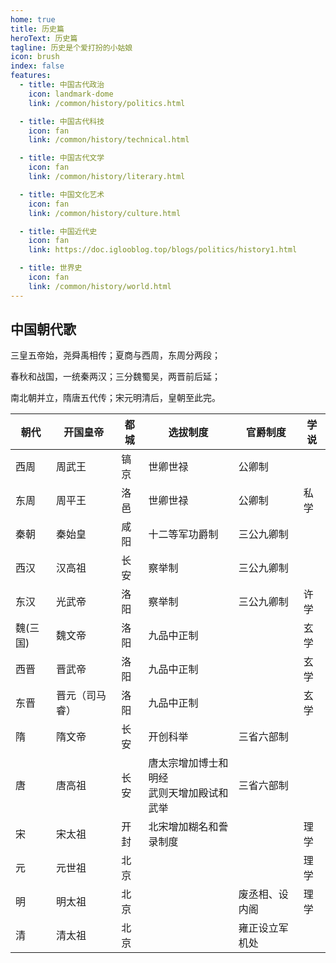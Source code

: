 ```yaml
---
home: true
title: 历史篇
heroText: 历史篇
tagline: 历史是个爱打扮的小姑娘
icon: brush
index: false
features:
  - title: 中国古代政治
    icon: landmark-dome
    link: /common/history/politics.html

  - title: 中国古代科技
    icon: fan
    link: /common/history/technical.html

  - title: 中国古代文学
    icon: fan
    link: /common/history/literary.html

  - title: 中国文化艺术
    icon: fan
    link: /common/history/culture.html

  - title: 中国近代史
    icon: fan
    link: https://doc.iglooblog.top/blogs/politics/history1.html

  - title: 世界史
    icon: fan
    link: /common/history/world.html
---
```


## 中国朝代歌

三皇五帝始，尧舜禹相传；夏商与西周，东周分两段；

春秋和战国，一统秦两汉；三分魏蜀吴，两晋前后延；

南北朝并立，隋唐五代传；宋元明清后，皇朝至此完。

| 朝代     | 开国皇帝       | 都城 | 选拔制度                                       | 官爵制度       | 学说 |
| -------- | -------------- | ---- | ---------------------------------------------- | -------------- | ---- |
| 西周     | 周武王         | 镐京 | 世卿世禄                                       | 公卿制         |      |
| 东周     | 周平王         | 洛邑 | 世卿世禄                                       | 公卿制         | 私学 |
| 秦朝     | 秦始皇         | 咸阳 | 十二等军功爵制                                 | 三公九卿制     |      |
| 西汉     | 汉高祖         | 长安 | 察举制                                         | 三公九卿制     |      |
| 东汉     | 光武帝         | 洛阳 | 察举制                                         | 三公九卿制     | 许学 |
| 魏(三国) | 魏文帝         | 洛阳 | 九品中正制                                     |                | 玄学 |
| 西晋     | 晋武帝         | 洛阳 | 九品中正制                                     |                | 玄学 |
| 东晋     | 晋元（司马睿） | 洛阳 | 九品中正制                                     |                | 玄学 |
| 隋       | 隋文帝         | 长安 | 开创科举                                       | 三省六部制     |      |
| 唐       | 唐高祖         | 长安 | 唐太宗增加博士和明经<br />武则天增加殿试和武举 | 三省六部制     |      |
| 宋       | 宋太祖         | 开封 | 北宋增加糊名和誊录制度                         |                | 理学 |
| 元       | 元世祖         | 北京 |                                                |                | 理学 |
| 明       | 明太祖         | 北京 |                                                | 废丞相、设内阁 | 理学 |
| 清       | 清太祖         | 北京 |                                                | 雍正设立军机处 |      |

